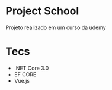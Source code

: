 # Project School 

Projeto realizado em um curso da udemy

# Tecs
<ul>
  <li>.NET Core 3.0</li>
  <li>EF CORE</li>
  <li>Vue.js</li>  
</ul>
